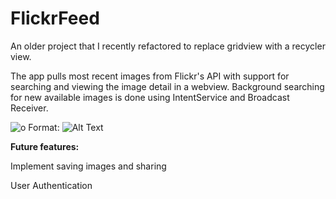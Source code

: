 # FlickrFeed

An older project that I recently refactored to replace gridview with a recycler view.

The app pulls most recent images from Flickr's API with support for searching and viewing the image detail in a webview. Background searching for new available images is done using IntentService and Broadcast Receiver.

![o](/Screenshots/flickr_screenshot.png)
Format: ![Alt Text](url)

**Future features:**

Implement saving images and sharing

User Authentication


